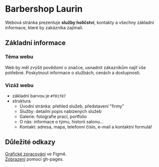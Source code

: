 # Barbershop Laurin
Webová stránka prezentuje **služby holičství**, kontakty a všechny základní informace, které by zakázníka zajímali.

## Základní informace
### Téma webu
Web by měl zvýšit povědomí o značce, usnadnit zákazníkům najít vše potřebné. Poskytnout informace o službách, cenách a dostupnosti.

### Vizáž webu 
* základní barvou je `#f01f87`
* struktura
  - Úvodní stránka: přehled služeb, představení "firmy"
  - Služby: detailní popis nabízených služeb
  - Galerie: fotografie prací, portfolio
  - O nás: informace o týmu, historii salonu...
  - Kontakt: adresa, mapa, telefonní číslo, e-mail a kontaktní formulář

## Důležité odkazy
[Grafické zpracování](https://www.figma.com/design/S6A4raMbptUk9pWv6uzfoH/Pra%C5%BE%C3%A1kov%C3%A1Nella?t=sKhZ7g1x0C6C706Z-0) ve Figmě.\
[Zobrazení]() pomocí gh-pages.
